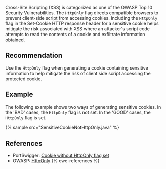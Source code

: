 Cross-Site Scripting (XSS) is categorized as one of the OWASP Top 10 Security Vulnerabilities. The `HttpOnly` flag directs compatible browsers to prevent client-side script from accessing cookies. Including the `HttpOnly` flag in the Set-Cookie HTTP response header for a sensitive cookie helps mitigate the risk associated with XSS where an attacker's script code attempts to read the contents of a cookie and exfiltrate information obtained.


## Recommendation
Use the `HttpOnly` flag when generating a cookie containing sensitive information to help mitigate the risk of client side script accessing the protected cookie.


## Example
The following example shows two ways of generating sensitive cookies. In the 'BAD' cases, the `HttpOnly` flag is not set. In the 'GOOD' cases, the `HttpOnly` flag is set.

{% sample src="SensitiveCookieNotHttpOnly.java" %}

## References
* PortSwigger: [Cookie without HttpOnly flag set](https://portswigger.net/kb/issues/00500600_cookie-without-httponly-flag-set)
* OWASP: [HttpOnly](https://owasp.org/www-community/HttpOnly)
{% cwe-references %}

